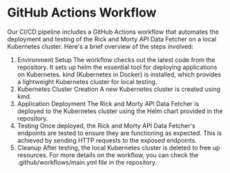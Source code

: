 # GitHub Actions Workflow

Our CI/CD pipeline includes a GitHub Actions workflow that automates the deployment and testing of the Rick and Morty API Data Fetcher on a local Kubernetes cluster.
Here's a brief overview of the steps involved:

1. Environment Setup
The workflow checks out the latest code from the repository.
It sets up helm the essential tool for deploying applications on Kubernetes.
kind (Kubernetes in Docker) is installed, which provides a lightweight Kubernetes cluster for local testing.
2. Kubernetes Cluster Creation
A new Kubernetes cluster is created using kind.
3. Application Deployment
The Rick and Morty API Data Fetcher is deployed to the Kubernetes cluster using the Helm chart provided in the repository.
4. Testing
Once deployed, the Rick and Morty API Data Fetcher's endpoints are tested to ensure they are functioning as expected. This is achieved by sending HTTP requests to the exposed endpoints.
5. Cleanup
After testing, the local Kubernetes cluster is deleted to free up resources.
For more details on the workflow, you can check the .github/workflows/main.yml file in the repository.

